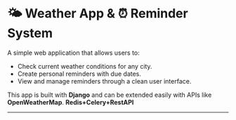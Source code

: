 # 🌤 Weather App & ⏰ Reminder System

A simple web application that allows users to:
- Check current weather conditions for any city.
- Create personal reminders with due dates.
- View and manage reminders through a clean user interface.

This app is built with **Django** and can be extended easily with APIs like **OpenWeatherMap**.
**Redis+Celery+RestAPI**

---
